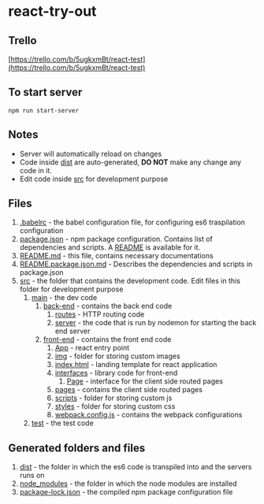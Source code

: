 # react-try-out
## Trello
[https://trello.com/b/5ugkxmBt/react-test](https://trello.com/b/5ugkxmBt/react-test)
## To start server
`npm run start-server`
## Notes
- Server will automatically reload on changes
- Code inside [dist](dist) are auto-generated, **DO NOT** make any change any code in it.
- Edit code inside [src](src) for development purpose
## Files
1. [.babelrc](.babelrc) - the babel configuration file, for configuring es6 traspilation configuration
1. [package.json](package.json) - npm package configuration. Contains list of dependencies and scripts. A [README](README.package.json.md) is available for it.
1. [README.md](README.md) - this file, contains necessary documentations
1. [README.package.json.md](README.package.json.md) - Describes the dependencies and scripts in package.json
1. [src](src) - the folder that contains the development code. Edit files in this folder for development purpose
    1. [main](src/main) - the dev code
        1. [back-end](src/main/back-end) - contains the back end code
            1. [routes](src/main/back-end/routes.js) - HTTP routing code
            1. [server](src/main/server) - the code that is run by nodemon for starting the back end server
        1. [front-end](src/main/back-end) - contains the front end code
            1. [App](src/main/front-end/app.js) - react entry point
            1. [img](src/main/front-end/img) - folder for storing custom images
            1. [index.html](src/main/front-end/index.html) - landing template for react application
            1. [interfaces](src/main/front-end/interfaces) - library code for front-end
                1. [Page](src/main/front-end/interfaces/page.js) - interface for the client side routed pages
            1. [pages](src/main/front-end/pages) - contains the client side routed pages
            1. [scripts](src/main/front-end/scripts) - folder for storing custom js
            1. [styles](src/main/front-end/styles) - folder for storing custom css
            1. [webpack.config.js](src/main/front-end/webpack.config.js) - contains the webpack configurations
    1. [test](src/test) - the test code
## Generated folders and files
1. [dist](dist) - the folder in which the es6 code is transpiled into and the servers runs on
1. [node_modules](node_modules) - the folder in which the node modules are installed
1. [package-lock.json](package-lock.json) - the compiled npm package configuration file